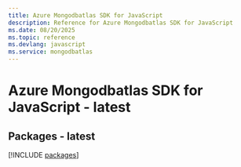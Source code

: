 ```yaml
---
title: Azure Mongodbatlas SDK for JavaScript
description: Reference for Azure Mongodbatlas SDK for JavaScript
ms.date: 08/20/2025
ms.topic: reference
ms.devlang: javascript
ms.service: mongodbatlas
---
```

# Azure Mongodbatlas SDK for JavaScript - latest
## Packages - latest
[!INCLUDE [packages](mongodbatlas-index.md)]